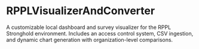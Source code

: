 # RPPLVisualizerAndConverter
A customizable local dashboard and survey visualizer for the RPPL Stronghold environment. Includes an access control system, CSV ingestion, and dynamic chart generation with organization-level comparisons.

